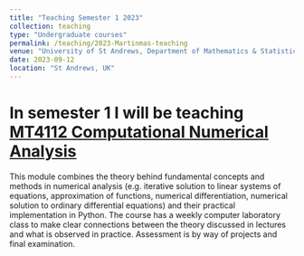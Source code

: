 ```yaml
---
title: "Teaching Semester 1 2023"
collection: teaching
type: "Undergraduate courses"
permalink: /teaching/2023-Martinmas-teaching
venue: "University of St Andrews, Department of Mathematics & Statistics"
date: 2023-09-12
location: "St Andrews, UK"
---
```


In semester 1 I will be teaching [MT4112 Computational Numerical Analysis](https://www.st-andrews.ac.uk/subjects/modules/catalogue/?code=MT4112&academic_year=2023%2F4)
======
This module combines the theory behind fundamental concepts and methods in numerical analysis (e.g. iterative solution to linear systems of equations, approximation of functions, numerical differentiation, numerical solution to ordinary differential equations) and their practical implementation in Python. The course has a weekly computer laboratory class to make clear connections between the theory discussed in lectures and what is observed in practice. Assessment is by way of projects and final examination.
